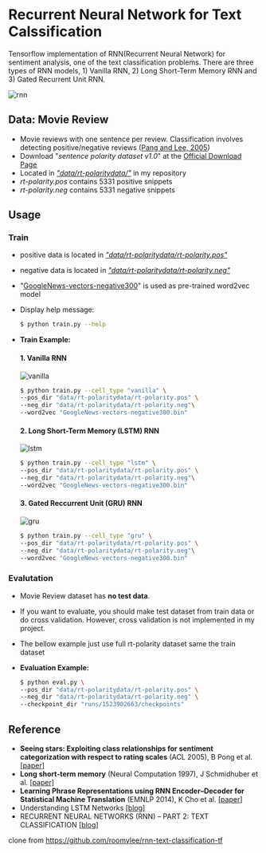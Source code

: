 # Recurrent Neural Network for Text Calssification
Tensorflow implementation of RNN(Recurrent Neural Network) for sentiment analysis, one of the text classification problems. There are three types of RNN models, 1) Vanilla RNN, 2) Long Short-Term Memory RNN and 3) Gated Recurrent Unit RNN.

![rnn](https://user-images.githubusercontent.com/15166794/39031786-370d0cae-44a5-11e8-8440-27102312274c.png)


## Data: Movie Review
* Movie reviews with one sentence per review. Classification involves detecting positive/negative reviews ([Pang and Lee, 2005](#reference))
* Download "*sentence polarity dataset v1.0*" at the [Official Download Page](http://www.cs.cornell.edu/people/pabo/movie-review-data/)
* Located in *<U>"data/rt-polaritydata/"</U>* in my repository
* *rt-polarity.pos* contains 5331 positive snippets
* *rt-polarity.neg* contains 5331 negative snippets


## Usage
### Train
* positive data is located in *<U>"data/rt-polaritydata/rt-polarity.pos"*</U>
* negative data is located in *<U>"data/rt-polaritydata/rt-polarity.neg"*</U>
* "[GoogleNews-vectors-negative300](https://code.google.com/archive/p/word2vec/)" is used as pre-trained word2vec model
* Display help message:

	```bash
	$ python train.py --help
	```

* **Train Example:**

	#### 1. Vanilla RNN
	![vanilla](https://user-images.githubusercontent.com/15166794/39033685-30859e24-44ae-11e8-9d7d-860c75efe080.png)
	
	```bash
	$ python train.py --cell_type "vanilla" \
	--pos_dir "data/rt-polaritydata/rt-polarity.pos" \
	--neg_dir "data/rt-polaritydata/rt-polarity.neg"\
	--word2vec "GoogleNews-vectors-negative300.bin"
	```
		
	#### 2. Long Short-Term Memory (LSTM) RNN
	![lstm](https://user-images.githubusercontent.com/15166794/39033684-3053546e-44ae-11e8-893a-7fa685039ce2.png)
	
	```bash
	$ python train.py --cell_type "lstm" \
	--pos_dir "data/rt-polaritydata/rt-polarity.pos" \
	--neg_dir "data/rt-polaritydata/rt-polarity.neg"\
	--word2vec "GoogleNews-vectors-negative300.bin"
	```
	
	#### 3. Gated Reccurrent Unit (GRU) RNN
	![gru](https://user-images.githubusercontent.com/15166794/39033683-3020ce04-44ae-11e8-821f-1a9652ff5025.png)
	
	```bash
	$ python train.py --cell_type "gru" \
	--pos_dir "data/rt-polaritydata/rt-polarity.pos" \
	--neg_dir "data/rt-polaritydata/rt-polarity.neg"\
	--word2vec "GoogleNews-vectors-negative300.bin"
	```


### Evalutation
* Movie Review dataset has **no test data**.
* If you want to evaluate, you should make test dataset from train data or do cross validation. However, cross validation is not implemented in my project.
* The bellow example just use full rt-polarity dataset same the train dataset
* **Evaluation Example:**

	```bash
	$ python eval.py \
	--pos_dir "data/rt-polaritydata/rt-polarity.pos" \
	--neg_dir "data/rt-polaritydata/rt-polarity.neg" \
	--checkpoint_dir "runs/1523902663/checkpoints"
	```


## Reference
* **Seeing stars: Exploiting class relationships for sentiment categorization with
respect to rating scales** (ACL 2005), B Pong et al. [[paper]](http://www.cs.cornell.edu/home/llee/papers/pang-lee-stars.pdf)
* **Long short-term memory** (Neural Computation 1997), J Schmidhuber et al. [[paper]](https://www.mitpressjournals.org/doi/abs/10.1162/neco.1997.9.8.1735)
* **Learning Phrase Representations using RNN Encoder–Decoder for Statistical Machine Translation** (EMNLP 2014), K Cho et al. [[paper]](https://arxiv.org/abs/1406.1078)
* Understanding LSTM Networks [[blog]](http://colah.github.io/posts/2015-08-Understanding-LSTMs/)
* RECURRENT NEURAL NETWORKS (RNN) – PART 2: TEXT CLASSIFICATION [[blog]](https://theneuralperspective.com/2016/10/06/recurrent-neural-networks-rnn-part-2-text-classification/)


clone from https://github.com/roomylee/rnn-text-classification-tf
